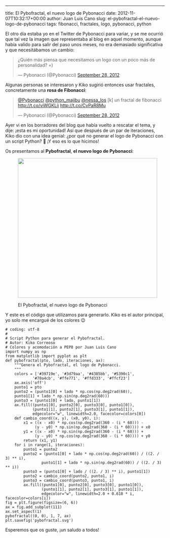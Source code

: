 ---
title: El Pybofractal, el nuevo logo de Pybonacci
date: 2012-11-07T10:32:17+00:00
author: Juan Luis Cano
slug: el-pybofractal-el-nuevo-logo-de-pybonacci
tags: fibonacci, fractales, logo, pybonacci, python

El otro día estaba yo en el Twitter de Pybonacci para variar, y se me ocurrió que tal vez la imagen que representaba al blog en aquel momento, aunque había valido para salir del paso unos meses, no era demasiado significativa y que necesitábamos un cambio:

<blockquote class="twitter-tweet" width="550">
  <p>
    ¿Quién más piensa que necesitamos un logo con un poco más de personalidad? =)
  </p>
  
  <p>
    &mdash; Pybonacci (@Pybonacci) <a href="https://twitter.com/Pybonacci/statuses/251580091757387776">September 28, 2012</a>
  </p>
</blockquote>



Algunas personas se interesaron y Kiko sugirió entonces usar fractales, concretamente una **rosa de Fibonacci**:

<blockquote class="twitter-tweet" width="550">
  <p>
    <a href="https://twitter.com/Pybonacci">@Pybonacci</a> <a href="https://twitter.com/python_majibu">@python_majibu</a> <a href="https://twitter.com/nessa_los">@nessa_los</a> [k] un fractal de fibonacci <a href="http://t.co/viWGKLii">http://t.co/viWGKLii</a> <a href="http://t.co/CvPaR8Mu">http://t.co/CvPaR8Mu</a>
  </p>
  
  <p>
    &mdash; Pybonacci (@Pybonacci) <a href="https://twitter.com/Pybonacci/statuses/251707454637883392">September 28, 2012</a>
  </p>
</blockquote>



Ayer vi en los borradores del blog que había vuelto a rescatar el tema, y dije: ¡esta es mi oportunidad! Así que después de un par de iteraciones, Kiko dio con una idea genial: ¿por qué no generar el logo de Pybonacci con un script Python? 🙂 ¡Y eso es lo que hicimos!

Os presentamos al **Pybofractal**, **el nuevo logo de Pybonacci**:<figure id="attachment_1205" style="width: 440px" class="wp-caption aligncenter">

[<img class=" wp-image-1205 " title="Pybofractal" alt="" src="http://new.pybonacci.org/images/2012/11/pybofractal1.png" height="440" width="440" srcset="https://pybonacci.org/wp-content/uploads/2012/11/pybofractal1.png 550w, https://pybonacci.org/wp-content/uploads/2012/11/pybofractal1-150x150.png 150w, https://pybonacci.org/wp-content/uploads/2012/11/pybofractal1-300x300.png 300w" sizes="(max-width: 440px) 100vw, 440px" />](http://new.pybonacci.org/images/2012/11/pybofractal1.png)<figcaption class="wp-caption-text">El Pybofractal, el nuevo logo de Pybonacci</figcaption></figure> 

<!--more-->

Y este es el código que utilizamos para generarlo. Kiko es el autor principal, yo solo me encargué de los colores 😉

<pre><code class="language-python"># coding: utf-8
#
# Script Python para generar el Pybofractal.
# Autor: Kiko Correoso
# Colores y acomodación a PEP8 por Juan Luis Cano
import numpy as np
from matplotlib import pyplot as plt
def pybofractal(pto, lado, iteraciones, ax):
    """Genera el Pybofractal, el logo de Pybonacci.
    """
    colors = ['#39719e', '#3d79aa', '#4385bb', '#5390c1',
            '#70a4cb', '#ffe771', '#ffd333', '#ffcf23']
    ax.axis('off')
    punto1 = pto
    punto2 = (punto1[0] + lado * np.cos(np.deg2rad(60)),
    punto1[1] + lado * np.sin(np.deg2rad(60)))
    punto3 = (punto1[0] + lado, punto1[1])
    ax.fill((punto1[0], punto2[0], punto3[0], punto1[0]),
            (punto1[1], punto2[1], punto3[1], punto1[1]),
            edgecolor="w", linewidth=2.0, facecolor=colors[0])
    def cambio_coord((x, y), (x0, y0), i):
        x1 = ((x - x0) * np.cos(np.deg2rad(360 - (i * 60))) -
             (y - y0) * np.sin(np.deg2rad(360 - (i * 60)))) + x0
        y1 = ((x - x0) * np.sin(np.deg2rad(360 - (i * 60))) +
             (y - y0) * np.cos(np.deg2rad(360 - (i * 60)))) + y0
        return (x1, y1)
    for i in range(1, iteraciones):
        punto1 = punto2
        punto2 = (punto1[0] + lado * np.cos(np.deg2rad(60)) / ((2. / 3) ** i),
                punto1[1] + lado * np.sin(np.deg2rad(60)) / ((2. / 3) ** i))
        punto3 = (punto1[0] + lado / ((2. / 3) ** i), punto1[1])
        punto2 = cambio_coord(punto2, punto1, i)
        punto3 = cambio_coord(punto3, punto1, i)
        ax.fill((punto1[0], punto2[0], punto3[0], punto1[0]),
                (punto1[1], punto2[1], punto3[1], punto1[1]),
                edgecolor="w", linewidth=2.0 + 0.618 * i, facecolor=colors[i])
fig = plt.figure(figsize=(6, 6))
ax = fig.add_subplot(111)
ax.set_aspect(1)
pybofractal((0, 0), 1, 7, ax)
plt.savefig('pybofractal.svg')</code></pre>

Esperemos que os guste, ¡un saludo a todos!